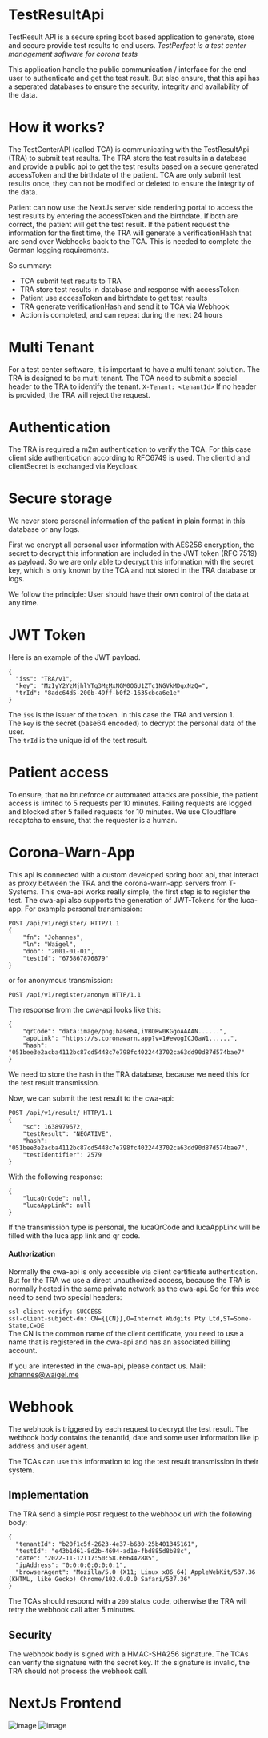 # TestResultApi

TestResult API is a secure spring boot based application to generate, store and secure provide test results to end
users.
*TestPerfect is a test center management software for corona tests*

This application handle the public communication / interface for the end user to
authenticate and get the test result. But also ensure, that this api has a seperated databases to ensure
the security, integrity and availability of the data.

# How it works?

The TestCenterAPI (called TCA) is communicating with the TestResultApi (TRA) to submit test results. The TRA store the
test results in a database and provide a public api to get the test results based on a secure generated accessToken and
the birthdate of
the patient. TCA are only submit test results once, they can not be modified or deleted to ensure the integrity of the data.

Patient can now use the NextJs server side rendering portal to access the test results by entering the accessToken and
the birthdate.
If both are correct, the patient will get the test result. If the patient request the information for the first time,
the TRA will generate
a verificationHash that are send over Webhooks back to the TCA. This is needed to complete the German logging
requirements.

So summary:

* TCA submit test results to TRA
* TRA store test results in database and response with accessToken
* Patient use accessToken and birthdate to get test results
* TRA generate verificationHash and send it to TCA via Webhook
* Action is completed, and can repeat during the next 24 hours

# Multi Tenant

For a test center software, it is important to have a multi tenant solution. The TRA is designed to be multi tenant.
The TCA need to submit a special header to the TRA to identify the tenant.
`X-Tenant: <tenantId>`
If no header is provided, the TRA will reject the request.

# Authentication

The TRA is required a m2m authentication to verify the TCA. For this case client side authentication according to
RFC6749 is used.
The clientId and clientSecret is exchanged via Keycloak.

# Secure storage
We never store personal information of the patient in plain format in this database or any logs. 

First we encrypt all personal user information with AES256 encryption, the secret to decrypt this information are included in the JWT token (RFC 7519) as payload.
So we are only able to decrypt this information with the secret key, which is only known by the TCA and not 
stored in the TRA database or logs.

We follow the principle: User should have their own control of the data at any time.

# JWT Token

Here is an example of the JWT payload.
```
{
  "iss": "TRA/v1",
  "key": "MzIyY2YzMjhlYTg3MzMxNGM0OGU1ZTc1NGVkMDgxNzQ=",
  "trId": "8adc64d5-200b-49ff-b0f2-1635cbca6e1e"
}
```

The `iss` is the issuer of the token. In this case the TRA and version 1.<br/>
The `key` is the secret (base64 encoded) to decrypt the personal data of the user.<br/>
The `trId` is the unique id of the test result.


# Patient access

To ensure, that no bruteforce or automated attacks are possible, the patient access is limited to 5 requests per 10
minutes.
Failing requests are logged and blocked after 5 failed requests for 10 minutes.
We use Cloudflare recaptcha to ensure, that the requester is a human.

# Corona-Warn-App

This api is connected with a custom developed spring boot api, that interact as proxy between the TRA and the corona-warn-app servers from 
T-Systems. This cwa-api works really simple, the first step is to register the test.
The cwa-api also supports the generation of JWT-Tokens for the luca-app.
For example personal transmission:
```
POST /api/v1/register/ HTTP/1.1
{
    "fn": "Johannes",
    "ln": "Waigel",
    "dob": "2001-01-01",
    "testId": "675867876879"
}
```

or for anonymous transmission:
```
POST /api/v1/register/anonym HTTP/1.1
```

The response from the cwa-api looks like this:
```
{
    "qrCode": "data:image/png;base64,iVBORw0KGgoAAAAN......",
    "appLink": "https://s.coronawarn.app?v=1#ewogICJ0aW1......",
    "hash": "051bee3e2acba4112bc87cd5448c7e798fc4022443702ca63dd90d87d574bae7"
}
```
We need to store the `hash` in the TRA database, because we need this for the test result transmission.

Now, we can submit the test result to the cwa-api:
```
POST /api/v1/result/ HTTP/1.1
{
    "sc": 1638979672,
    "testResult": "NEGATIVE",
    "hash": "051bee3e2acba4112bc87cd5448c7e798fc4022443702ca63dd90d87d574bae7",
    "testIdentifier": 2579
}
```
With the following response:
```
{
    "lucaQrCode": null,
    "lucaAppLink": null
}
```
If the transmission type is personal, the lucaQrCode and lucaAppLink will be filled with the luca app link and qr code.

#### Authorization
Normally the cwa-api is only accessible via client certificate authentication. 
But for the TRA we use a direct unauthorized access, because the TRA is normally hosted in the same private network as the cwa-api.
So for this wee need to send two special headers:

`ssl-client-verify: SUCCESS`<br/>
`ssl-client-subject-dn: CN={{CN}},O=Internet Widgits Pty Ltd,ST=Some-State,C=DE`<br/>
The CN is the common name of the client certificate, you need to use a name that is registered in the cwa-api and
has an associated billing account.

If you are interested in the cwa-api, please contact us. Mail: johannes@waigel.me

# Webhook

The webhook is triggered by each request to decrypt the test result. The webhook body
contains the tenantId, date and some user information like ip address and user agent.

The TCAs can use this information to log the test result transmission in their system.

## Implementation
The TRA send a simple `POST` request to the webhook url with the following body:
```
{
  "tenantId": "b20f1c5f-2623-4e37-b630-25b401345161",
  "testId": "e43b1d61-8d2b-4694-ad1e-fbd885d8b88c",
  "date": "2022-11-12T17:50:58.666442885",
  "ipAddress": "0:0:0:0:0:0:0:1",
  "browserAgent": "Mozilla/5.0 (X11; Linux x86_64) AppleWebKit/537.36 (KHTML, like Gecko) Chrome/102.0.0.0 Safari/537.36"
}
```
The TCAs should respond with a `200` status code, otherwise the TRA will retry the webhook call after 5 minutes.

## Security

The webhook body is signed with a HMAC-SHA256 signature. The TCAs can verify the signature with the secret key.
If the signature is invalid, the TRA should not process the webhook call.


# NextJs Frontend

![image](https://user-images.githubusercontent.com/25115243/201415255-34ee218b-269d-40d6-b4b2-b83dcfe30122.png)
![image](https://user-images.githubusercontent.com/25115243/201482242-de516b67-4a2d-422b-a2ff-2e1a2fc41be4.png)

